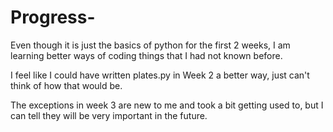 # Progress-

Even though it is just the basics of python for the first 2 weeks, I am learning better ways of coding things that I had not known before.

I feel like I could have written plates.py in Week 2 a better way, just can't think of how that would be. 

The exceptions in week 3 are new to me and took a bit getting used to, but I can tell they will be very important in the future.